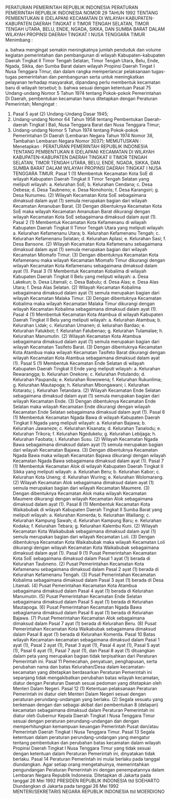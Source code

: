  PERATURAN PEMERINTAH REPUBLIK INDONESIA PERATURAN PEMERINTAH REPUBLIK INDONESIA NOMOR 29 TAHUN 1992 TENTANG PEMBENTUKAN 8 (DELAPAN) KECAMATAN DI WILAYAH KABUPATEN-KABUPATEN DAERAH TINGKAT II TIMOR TENGAH SELATAN, TIMOR TENGAH UTARA, BELU, ENDE, NGADA, SIKKA, DAN SUMBA BARAT DALAM WILAYAH PROPINSI DAERAH TINGKAT I NUSA TENGGARA TIMUR
Menimbang :

a. bahwa mengingat semakin meningkatnya jumlah penduduk dan volume kegiatan pemerintahan dan pembangunan di wilayah Kabupaten-kabupaten Daerah Tingkat II Timor Tengah Selatan, Timor Tengah Utara, Belu, Ende, Ngada, Sikka, dan Sumba Barat dalam wilayah Propinsi Daerah Tingat I Nusa Tenggara Timur, dan dalam rangka memperlancar pelaksanaan tugas-tugas pemerintahan dan pembangunan serta untuk meningkatkan pelayanan terhadap masyarakat, dipandang perlu membentuk kecamatan baru di wilayah tersebut;
b. bahwa sesuai dengan ketentuan Pasal 75 Undang-undang Nomor 5 Tahun 1974 tentang Pokok-pokok Pemerintahan Di Daerah, pembentukan kecamatan harus ditetapkan dengan Peraturan Pemerintah;
Mengingat :

1. Pasal 5 ayat (2) Undang-Undang Dasar 1945;
2. Undang-undang Nomor 64 Tahun 1958 tentang Pembentukan Daerah-daerah Tingkat I Bali, Nusa Tenggara Barat dan Nusa Tenggara Timur;
4. Undang-undang Nomor 5 Tahun 1974 tentang Pokok-pokok Pemerintahan Di Daerah (Lembaran Negara Tahun 1974 Nomor 38, Tambahan Lembaran Negara Nomor 3037);
MEMUTUSKAN :
 Menetapkan : PERATURAN PEMERINTAH REPUBLIK INDONESIA TENTANG PEMBENTUKAN 8 (DELAPAN) KECAMATAN DI WILAYAH KABUPATEN-KABUPATEN DAERAH TINGKAT II TIMOR TENGAH SELATAN, TIMOR TENGAH UTARA, BELU, ENDE, NGADA, SIKKA, DAN SUMBA BARAT DALAM WILAYAH PROPINSI DAERAH TINGKAT I NUSA TENGGARA TIMUR.
Pasal 1
(1) Membentuk Kecamatan Kota SoE di wilayah Kabupaten Daerah Tingkat II Timor Tengah Selatan yang meliputi wilayah:
a. Kelurahan SoE;
b. Kelurahan Cendana;
c. Desa Oebesa;
d. Desa Taubneno;
e. Desa Nonohonis;
f. Desa Karangsiri;
g. Desa Nunumeu.
(2) Wilayah Kecamatan Kota SoE sebagaimana dimaksud dalam ayat (1) semula merupakan bagian dari wilayah Kecamatan Amanuban Barat.
(3) Dengan dibentuknya Kecamatan Kota SoE maka wilayah Kecamatan Amanuban Barat dikurangi dengan wilayah Kecamatan Kota SoE sebagaimana dimaksud dalam ayat (1).
Pasal 2
(1) Membentuk Kecamatan Kota Kefamenanu di wilayah Kabupaten Daerah Tingkat II Timor Tengah Utara yang meliputi wilayah:
a. Kelurahan Kefamenanu Utara;
b. Kelurahan Kefamenanu Tengah;
c. Kelurahan Kefamenanu Selatan;
d. Kelurahan Aplasi;
e. Kelurahan Sasi;
f. Desa Bansone.
(2) Wilayah Kecamatan Kota Kefamenanu sebagaimana dimaksud dalam ayat (1) semula merupakan bagian dari wilayah Kecamatan Miomafo Timur.
(3) Dengan dibentuknya Kecamatan Kota Kefamenanu maka wilayah Kecamatan Miomafo Timur dikurangi dengan wilayah Kecamatan Kota Kefamenanu sebagaimana dimaksud dalam ayat (1).
Pasal 3
(1) Membentuk Kecamatan Kobalima di wilayah Kabupaten Daerah Tingkat II Belu yang meliputi wilayah:
a. Desa Lakekun;
b. Desa Litamali;
c. Desa Babulu;
d. Desa Alas;
e. Desa Alas Utara;
f. Desa Alas Selatan.
(2) Wilayah Kecamatan Kobalima sebagaimana dimaksud dalam ayat (1) semula merupakan bagian dari wilayah Kecamatan Malaka Timur.
(3) Dengan dibentuknya Kecamatan Kobalima maka wilayah Kecamatan Malaka Timur dikurangi dengan wilayah Kecamatan Kobalima sebagaimana dimaksud dalam ayat (1).
Pasal 4
(1) Membentuk Kecamatan Kota Atambua di wilayah Kabupaten Daerah Tingkat II Belu yang meliputi wilayah:
a. Kelurahan Atambua;
b. Kelurahan Lidak;
c. Kelurahan Umanen;
d. kelurahan Bardao;
e. Kelurahan Fatukbot;
f. Kelurahan Fatubenao;
g. Kelurahan Tulamalae;
h. Kelurahan Manumutin.
(2) Wilayah Kecamatan Kota Atambua sebagaimana dimaksud dalam ayat (1) semula merupakan bagian dari wilayah Kecamatan Tasifeto Barat.
(3) Dengan dibentuknya Kecamatan Kota Atambua maka wilayah Kecamatan Tasifeto Barat dikurangi dengan wilayah Kecamatan Kota Atambua sebagaimana dimaksud dalam ayat (1).
Pasal 5
(1) Membentuk Kecamatan Ende Selatan di wilayah Kabupaten Daerah Tingkat II Ende yang meliputi wilayah:
a. Kelurahan Rewarangga;
b. Kelurahan Onekore;
c. Kelurahan Potulando;
d. Kelurahan Paupanda;
e. Kelurahan Rowowena;
f. Kelurahan Rukunlima;
g. Kelurahan Mautapoga;
h. Kelurahan Mbongawani;
i. Kelurahan Kotaratu;
j. Kelurahan Tetandara.
(2) Wilayah Kecamatan Ende Selatan sebagaimana dimaksud dalam ayat (1) semula merupakan bagian dari wilayah Kecamatan Ende.
(3) Dengan dibentuknya Kecamatan Ende Selatan maka wilayah Kecamatan Ende dikurangi dengan wilayah Kecamatan Ende Selatan sebagaimana dimaksud dalam ayat (1).
Pasal 6
(1) Membentuk Kecamatan Ngada Bawa di wilayah Kabupaten Daerah Tingkat II Ngada yang meliputi wilayah:
a. Kelurahan Bajawa;
b. Kelurahan Jawaneze;
c. Kelurahan Kisanata;
d. Kelurahan Tanalodu;
e. Kelurahan Trikora;
f. Kelurahan Ngedukelu;
g. Kelurahan Lebijaga;
h. Kelurahan Faobata;
i. Kelurahan Susu.
(2) Wilayah Kecamatan Ngada Bawa sebagaimana dimaksud dalam ayat (1) semula merupakan bagian dari wilayah Kecamatan Bajawa.
(3) Dengan dibentuknya Kecamatan Ngada Bawa maka wilayah Kecamatan Bajawa dikurangi dengan wilayah Kecamatan Ngada Bawa sebagaimana dimaksud dalam ayat (1).
Pasal 7
(1) Membentuk Kecamatan Alok di wilayah Kabupaten Daerah Tingkat II Sikka yang meliputi wilayah:
a. Kelurahan Beru;
b. Kelurahan Kabor;
c. Kelurahan Kota Uneng;
d. Kelurahan Wuring;
e. Kelurahan Wolomarang.
(2) Wilayah Kecamatan Alok sebagaimana dimaksud dalam ayat (1) semula merupakan bagian dari wilayah Kecamatan Maumere.
(3) Dengan dibentuknya Kecamatan Alok maka wilayah Kecamatan Maumere dikurangi dengan wilayah Kecamatan Alok sebagaimana dimaksud dalam ayat (1).
Pasal 8
(1) Membentuk Kecamatan Kota Waikabubak di wilayah Kabupaten Daerah Tingkat II Sumba Barat yang meliputi wilayah:
a. Kelurahan Komerda;
b. Kelurahan Wailiang;
c. Kelurahan Kampung Sawah;
d. Kelurahan Kampung Baru;
e. Kelurahan Kodaka;
f. Kelurahan Tebara;
g. Kelurahan Kalembu Kuni.
(2) Wilayah Kecamatan Kota Waikabubak sebagaimana dimaksud dalam ayat (1) semula merupakan bagian dari wilayah Kecamatan Loli.
(3) Dengan dibentuknya Kecamatan Kota Waikabubak maka wilayah Kecamatan Loli dikurangi dengan wilayah Kecamatan Kota Waikabubak sebagaimana dimaksud dalam ayat (1).
Pasal 9
(1) Pusat Pemerintahan Kecamatan Kota SoE sebagaimana dimaksud dalam Pasal 1 ayat (1) berada di Kelurahan Taubneno.
(2) Pusat Pemerintahan Kecamatan Kota Kefamenanu sebagaimana dimaksud dalam Pasal 2 ayat (1) berada di Kelurahan Kefamenanu Tengah.
(3) Pusat Pemerintahan Kecamatan Kobalima sebagaimana dimaksud dalam Pasal 3 ayat (1) berada di Desa Litamali.
(4) Pusat Pemerintahan Kecamatan Kota Atambua sebagaimana dimaksud dalam Pasal 4 ayat (1) berada di Kelurahan Manumutin.
(5) Pusat Pemerintahan Kecamatan Ende Selatan sebagaimana dimaksud dalam Pasal 5 ayat (1) berada di Kelurahan Mautapoga.
(6) Pusat Pemerintahan Kecamatan Ngada Bawa sebagiamana dimaksud dalam Pasal 6 ayat (1) berada di Kelurahan Bajawa.
(7) Pusat Pemerintahan Kecamatan Alok sebagaimana dimaksud dalam Pasal 7 ayat (1) berada di Kelurahan Beru.
(8) Pusat Pemerintahan Kecamatan Kota Waikabubak sebagaimana dimaksud dalam Pasal 8 ayat (1) berada di Kelurahan Komerda.
Pasal 10
Batas wilayah Kecamatan-kecamatan sebagaimana dimaksud dalam Pasal 1 ayat (1), Pasal 2 ayat (1), Pasat 3 ayat (1), Pasal 4 ayat (1), Pasal 5 ayat (1), Pasal 6 ayat (1), Pasal 7 ayat (1), dan Pasal 8 ayat (1) dituangkan dalam peta yang merupakan bagian tidak terpisahkan dari Peraturan Pemerintah ini.
Pasal 11
Pemecahan, penyatuan, penghapusan, serta perubahan nama dan batas Kelurahan/Desa dalam kecamatan-kecamatan yang ditetapkan berdasarkan Peraturan Pemerintah ini sepanjang tidak mengakibatkan perubahan batas wilayah kecamatan, diatur dengan Peraturan Daerah sesuai pedoman yang ditetapkan oleh Menteri Dalam Negeri.
Pasal 12
(1) Ketentuan pelaksanaan Peraturan Pemerintah ini diatur oleh Menteri Dalam Negeri sesuai dengan peraturan perundang-undangan yang berlaku.
(2) Segala sesuatu yang berkenaan dengan dan sebagai akibat dari pembentukan 8 (delapan) kecamatan sebagaimana dimaksud dalam Peraturan Pemerintah ini diatur oleh Gubernur Kepala Daerah Tingkat I Nusa Tenggara Timur sesuai dengan peraturan perundang-undangan dan dengan memperhitungkan kemampuan keuangan Pemerintah Pusat dan/atau Pemerintah Daerah Tingkat I Nusa Tenggara Timur.
Pasal 13
Segala ketentuan dalam peraturan perundang-undangan yang mengatur tentang pembentukan dan perubahan batas kecamatan dalam wilayah Propinsi Daerah Tingkat I Nusa Tenggara Timur yang tidak sesuai dengan ketentuan dalam Peraturan Pemerintah ini, dinyatakan tidak berlaku.
Pasal 14
Peraturan Pemerintah ini mulai berlaku pada tanggal diundangkan.
Agar setiap orang mengetahuinya, memerintahkan pengundangan Peraturan Pemerintah ini dengan penempatannya dalam Lembaran Negara Republik Indonesia. Ditetapkan di Jakarta pada tanggal 26 Mei 1992 PRESIDEN REPUBLIK INDONESIA ttd SOEHARTO Diundangkan di Jakarta pada tanggal 26 Mei 1992 MENTERI/SEKRETARIS NEGARA REPUBLIK INDONESIA ttd MOERDIONO